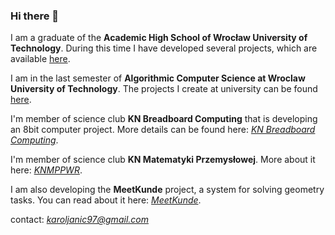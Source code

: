 ### Hi there 👋

I am a graduate of the **Academic High School of Wrocław University of Technology**. During this time I have developed several projects, which are available [here](https://github.com/karoljanic/projects-high-school).

I am in the last semester of **Algorithmic Computer Science at Wroclaw University of Technology**. The projects I create at university can be found [here](https://github.com/karoljanic/projects-studies).

I'm member of science club **KN Breadboard Computing** that is developing an 8bit computer project. More details can be found here: [*KN Breadboard Computing*](https://github.com/KN-Breadboard-Computing).

I'm member of science club **KN Matematyki Przemysłowej**. More about it here: [*KNMPPWR*](https://github.com/KNMPPWR).

I am also developing the **MeetKunde** project, a system for solving geometry tasks. You can read about it here: [*MeetKunde*](https://github.com/MeetKunde).


contact: *karoljanic97@gmail.com*
